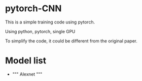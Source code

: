 # pytorch-CNN

This is a simple training code using pytorch.

Using python, pytorch, single GPU

To simplify the code, it could be different from the original paper.



# Model list
- """ Alexnet """
